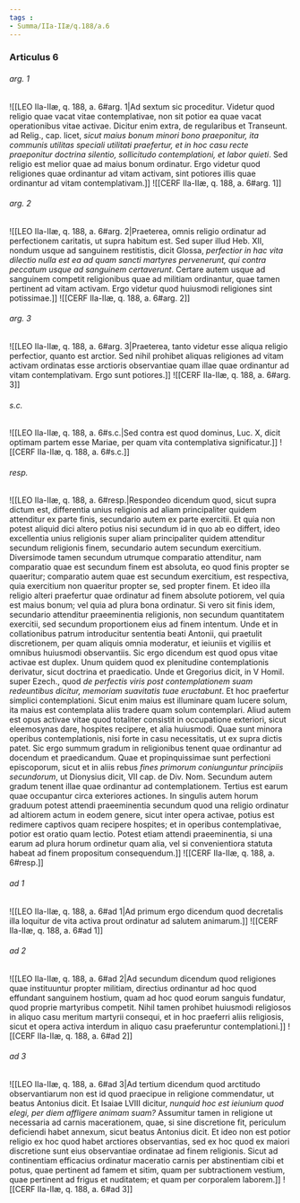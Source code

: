 ```yaml
---
tags : 
- Summa/IIa-IIæ/q.188/a.6
---
```


### Articulus 6

###### arg. 1
![[LEO IIa-IIæ, q. 188, a. 6#arg. 1|Ad sextum sic proceditur. Videtur quod religio quae vacat vitae contemplativae, non sit potior ea quae vacat operationibus vitae activae. Dicitur enim extra, de regularibus et Transeunt. ad Relig., cap. licet, *sicut maius bonum minori bono praeponitur, ita communis utilitas speciali utilitati praefertur, et in hoc casu recte praeponitur doctrina silentio, sollicitudo contemplationi, et labor quieti*. Sed religio est melior quae ad maius bonum ordinatur. Ergo videtur quod religiones quae ordinantur ad vitam activam, sint potiores illis quae ordinantur ad vitam contemplativam.]]
![[CERF IIa-IIæ, q. 188, a. 6#arg. 1]]

###### arg. 2
![[LEO IIa-IIæ, q. 188, a. 6#arg. 2|Praeterea, omnis religio ordinatur ad perfectionem caritatis, ut supra habitum est. Sed super illud Heb. XII, nondum usque ad sanguinem restitistis, dicit Glossa, *perfectior in hac vita dilectio nulla est ea ad quam sancti martyres pervenerunt, qui contra peccatum usque ad sanguinem certaverunt*. Certare autem usque ad sanguinem competit religionibus quae ad militiam ordinantur, quae tamen pertinent ad vitam activam. Ergo videtur quod huiusmodi religiones sint potissimae.]]
![[CERF IIa-IIæ, q. 188, a. 6#arg. 2]]

###### arg. 3
![[LEO IIa-IIæ, q. 188, a. 6#arg. 3|Praeterea, tanto videtur esse aliqua religio perfectior, quanto est arctior. Sed nihil prohibet aliquas religiones ad vitam activam ordinatas esse arctioris observantiae quam illae quae ordinantur ad vitam contemplativam. Ergo sunt potiores.]]
![[CERF IIa-IIæ, q. 188, a. 6#arg. 3]]

###### s.c.
![[LEO IIa-IIæ, q. 188, a. 6#s.c.|Sed contra est quod dominus, Luc. X, dicit optimam partem esse Mariae, per quam vita contemplativa significatur.]]
![[CERF IIa-IIæ, q. 188, a. 6#s.c.]]

###### resp.
![[LEO IIa-IIæ, q. 188, a. 6#resp.|Respondeo dicendum quod, sicut supra dictum est, differentia unius religionis ad aliam principaliter quidem attenditur ex parte finis, secundario autem ex parte exercitii. Et quia non potest aliquid dici altero potius nisi secundum id in quo ab eo differt, ideo excellentia unius religionis super aliam principaliter quidem attenditur secundum religionis finem, secundario autem secundum exercitium. Diversimode tamen secundum utrumque comparatio attenditur, nam comparatio quae est secundum finem est absoluta, eo quod finis propter se quaeritur; comparatio autem quae est secundum exercitium, est respectiva, quia exercitium non quaeritur propter se, sed propter finem. Et ideo illa religio alteri praefertur quae ordinatur ad finem absolute potiorem, vel quia est maius bonum; vel quia ad plura bona ordinatur. Si vero sit finis idem, secundario attenditur praeeminentia religionis, non secundum quantitatem exercitii, sed secundum proportionem eius ad finem intentum. Unde et in collationibus patrum introducitur sententia beati Antonii, qui praetulit discretionem, per quam aliquis omnia moderatur, et ieiuniis et vigiliis et omnibus huiusmodi observantiis. Sic ergo dicendum est quod opus vitae activae est duplex. Unum quidem quod ex plenitudine contemplationis derivatur, sicut doctrina et praedicatio. Unde et Gregorius dicit, in V Homil. super Ezech., quod *de perfectis viris post contemplationem suam redeuntibus dicitur, memoriam suavitatis tuae eructabunt*. Et hoc praefertur simplici contemplationi. Sicut enim maius est illuminare quam lucere solum, ita maius est contemplata aliis tradere quam solum contemplari. Aliud autem est opus activae vitae quod totaliter consistit in occupatione exteriori, sicut eleemosynas dare, hospites recipere, et alia huiusmodi. Quae sunt minora operibus contemplationis, nisi forte in casu necessitatis, ut ex supra dictis patet. Sic ergo summum gradum in religionibus tenent quae ordinantur ad docendum et praedicandum. Quae et propinquissimae sunt perfectioni episcoporum, sicut et in aliis rebus *fines primorum coniunguntur principiis secundorum*, ut Dionysius dicit, VII cap. de Div. Nom. Secundum autem gradum tenent illae quae ordinantur ad contemplationem. Tertius est earum quae occupantur circa exteriores actiones. In singulis autem horum graduum potest attendi praeeminentia secundum quod una religio ordinatur ad altiorem actum in eodem genere, sicut inter opera activae, potius est redimere captivos quam recipere hospites; et in operibus contemplativae, potior est oratio quam lectio. Potest etiam attendi praeeminentia, si una earum ad plura horum ordinetur quam alia, vel si convenientiora statuta habeat ad finem propositum consequendum.]]
![[CERF IIa-IIæ, q. 188, a. 6#resp.]]

###### ad 1
![[LEO IIa-IIæ, q. 188, a. 6#ad 1|Ad primum ergo dicendum quod decretalis illa loquitur de vita activa prout ordinatur ad salutem animarum.]]
![[CERF IIa-IIæ, q. 188, a. 6#ad 1]]

###### ad 2
![[LEO IIa-IIæ, q. 188, a. 6#ad 2|Ad secundum dicendum quod religiones quae instituuntur propter militiam, directius ordinantur ad hoc quod effundant sanguinem hostium, quam ad hoc quod eorum sanguis fundatur, quod proprie martyribus competit. Nihil tamen prohibet huiusmodi religiosos in aliquo casu meritum martyrii consequi, et in hoc praeferri aliis religiosis, sicut et opera activa interdum in aliquo casu praeferuntur contemplationi.]]
![[CERF IIa-IIæ, q. 188, a. 6#ad 2]]

###### ad 3
![[LEO IIa-IIæ, q. 188, a. 6#ad 3|Ad tertium dicendum quod arctitudo observantiarum non est id quod praecipue in religione commendatur, ut beatus Antonius dicit. Et Isaiae LVIII dicitur, *nunquid hoc est ieiunium quod elegi, per diem affligere animam suam?* Assumitur tamen in religione ut necessaria ad carnis macerationem, quae, si sine discretione fit, periculum deficiendi habet annexum, sicut beatus Antonius dicit. Et ideo non est potior religio ex hoc quod habet arctiores observantias, sed ex hoc quod ex maiori discretione sunt eius observantiae ordinatae ad finem religionis. Sicut ad continentiam efficacius ordinatur maceratio carnis per abstinentiam cibi et potus, quae pertinent ad famem et sitim, quam per subtractionem vestium, quae pertinent ad frigus et nuditatem; et quam per corporalem laborem.]]
![[CERF IIa-IIæ, q. 188, a. 6#ad 3]]

